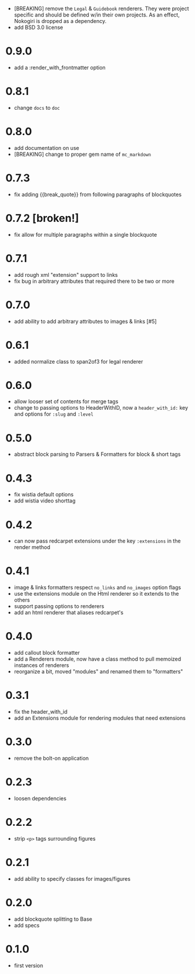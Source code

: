 - [BREAKING] remove the `Legal` & `Guidebook` renderers. They were project specific and should be defined w/in their own projects. As an effect, Nokogiri is dropped as a dependency.
- add BSD 3.0 license

# 0.9.0
- add a :render_with_frontmatter option

# 0.8.1
- change `docs` to `doc`

# 0.8.0
- add documentation on use
- [BREAKING] change to proper gem name of `mc_markdown`

# 0.7.3
- fix adding {{break_quote}} from following paragraphs of blockquotes

# 0.7.2 [broken!]
- fix allow for multiple paragraphs within a single blockquote

# 0.7.1
- add rough xml "extension" support to links
- fix bug in arbitrary attributes that required there to be two or more

# 0.7.0
- add ability to add arbitrary attributes to images & links [#5]

# 0.6.1
- added normalize class to span2of3 for legal renderer

# 0.6.0
- allow looser set of contents for merge tags
- change to passing options to HeaderWithID, now a `header_with_id:` key and options for `:slug` and `:level`

# 0.5.0
- abstract block parsing to Parsers & Formatters for block & short tags

# 0.4.3
- fix wistia default options
- add wistia video shorttag

# 0.4.2
- can now pass redcarpet extensions under the key `:extensions` in the render method

# 0.4.1
- image & links formatters respect `no_links` and `no_images` option flags
- use the extensions module on the Html renderer so it extends to the others
- support passing options to renderers
- add an html renderer that aliases redcarpet's

# 0.4.0
- add callout block formatter
- add a Renderers module, now have a class method to pull memoized instances of renderers
- reorganize a bit, moved "modules" and renamed them to "formatters"

# 0.3.1
- fix the header_with_id
- add an Extensions module for rendering modules that need extensions

# 0.3.0
- remove the bolt-on application

# 0.2.3
- loosen dependencies

# 0.2.2
- strip `<p>` tags surrounding figures

# 0.2.1
- add ability to specify classes for images/figures

# 0.2.0
- add blockquote splitting to Base
- add specs

# 0.1.0
- first version
